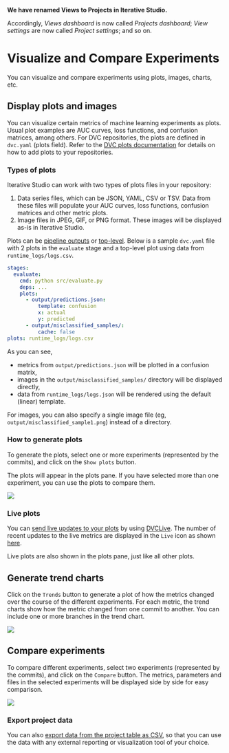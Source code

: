 <admon>

**We have renamed Views to Projects in Iterative Studio.**

Accordingly, _Views dashboard_ is now called _Projects dashboard_; _View
settings_ are now called _Project settings_; and so on.

</admon>

# Visualize and Compare Experiments

You can visualize and compare experiments using plots, images, charts, etc.

## Display plots and images

You can visualize certain metrics of machine learning experiments as plots.
Usual plot examples are AUC curves, loss functions, and confusion matrices,
among others. For DVC repositories, the plots are defined in `dvc.yaml` (plots
field). Refer to the [DVC plots documentation](/doc/command-reference/plots) for
details on how to add plots to your repositories.

### Types of plots

Iterative Studio can work with two types of plots files in your repository:

1. Data series files, which can be JSON, YAML, CSV or TSV. Data from these files
   will populate your AUC curves, loss functions, confusion matrices and other
   metric plots.
2. Image files in JPEG, GIF, or PNG format. These images will be displayed as-is
   in Iterative Studio.

Plots can be
[pipeline outputs](/doc/user-guide/experiment-management/visualizing-plots#plot-outputs)
or
[top-level](/doc/user-guide/experiment-management/visualizing-plots#top-level-plots).
Below is a sample `dvc.yaml` file with 2 plots in the `evaluate` stage and a
top-level plot using data from `runtime_logs/logs.csv`.

```yaml
stages:
  evaluate:
    cmd: python src/evaluate.py
    deps: ...
    plots:
      - output/predictions.json:
          template: confusion
          x: actual
          y: predicted
      - output/misclassified_samples/:
          cache: false
plots: runtime_logs/logs.csv
```

As you can see,

- metrics from `output/predictions.json` will be plotted in a confusion matrix,
- images in the `output/misclassified_samples/` directory will be displayed
  directly,
- data from `runtime_logs/logs.json` will be rendered using the default (linear)
  template.

For images, you can also specify a single image file (eg,
`output/misclassified_sample1.png`) instead of a directory.

### How to generate plots

To generate the plots, select one or more experiments (represented by the
commits), and click on the `Show plots` button.

The plots will appear in the plots pane. If you have selected more than one
experiment, you can use the plots to compare them.

![](https://static.iterative.ai/img/studio/plots.png)

### Live plots

You can [send live updates to your plots][live-metrics-and-plots] by using
[DVCLive]. The number of recent updates to the live metrics are displayed in the
`Live` icon as shown
[here](/doc/studio/user-guide/projects-and-experiments/explore-ml-experiments#git-history-and-live-metrics).

Live plots are also shown in the plots pane, just like all other plots.

## Generate trend charts

Click on the `Trends` button to generate a plot of how the metrics changed over
the course of the different experiments. For each metric, the trend charts show
how the metric changed from one commit to another. You can include one or more
branches in the trend chart.

![](https://static.iterative.ai/img/studio/trends.png)

## Compare experiments

To compare different experiments, select two experiments (represented by the
commits), and click on the `Compare` button. The metrics, parameters and files
in the selected experiments will be displayed side by side for easy comparison.

![](https://static.iterative.ai/img/studio/compare.png)

### Export project data

You can also
[export data from the project table as CSV](/doc/studio/user-guide/projects-and-experiments/explore-ml-experiments#export-project-data),
so that you can use the data with any external reporting or visualization tool
of your choice.

[live-metrics-and-plots]:
  /doc/studio/user-guide/projects-and-experiments/live-metrics-and-plots
[dvclive]: /doc/dvclive

